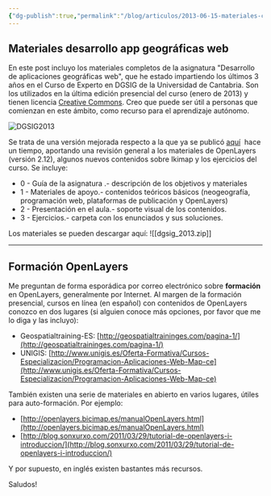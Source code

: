 ```yaml
---
{"dg-publish":true,"permalink":"/blog/articulos/2013-06-15-materiales-curso-openlayers-e-ikimap-dgsig-2013/materiales-curso-open-layers-e-ikimap-dgsig-2013/","title":"Materiales curso OpenLayers e Ikimap - DGSIG 2013","tags":["curso","ikimap","openlayers"]}
---
```



## Materiales desarrollo app geográficas web

En este post incluyo los materiales completos de la asignatura "Desarrollo de aplicaciones geográficas web", que he estado impartiendo los últimos 3 años en el Curso de Experto en DGSIG de la Universidad de Cantabria. Son los utilizados en la última edición presencial del curso (enero de 2013) y tienen licencia [Creative Commons](http://creativecommons.org/licenses/by-sa/3.0/ "Creative Commons"). Creo que puede ser útil a personas que comienzan en este ámbito, como recurso para el aprendizaje autónomo.

![DGSIG2013](/img/user/Blog/Articulos/2013-06-15-materiales-curso-openlayers-e-ikimap-dgsig-2013/media/portada-dgsig2013.png)

Se trata de una versión mejorada respecto a la que ya se publicó [aquí](http://victorvelarde.wordpress.com/2011/01/31/material-de-introduccion-a-openlayers/ "Material de introducción a OpenLayers")  hace un tiempo, aportando una revisión general a los materiales de OpenLayers (versión 2.12), algunos nuevos contenidos sobre Ikimap y los ejercicios del curso. Se incluye:

- 0 - Guía de la asignatura .- descripción de los objetivos y materiales
- 1 - Materiales de apoyo.- contenidos teóricos básicos (neogeografía, programación web, plataformas de publicación y OpenLayers)
- 2 - Presentación en el aula.- soporte visual de los contenidos.
- 3 - Ejercicios.- carpeta con los enunciados y sus soluciones.

Los materiales se pueden descargar aquí: ![[dgsig_2013.zip]]

---
## Formación OpenLayers

Me preguntan de forma esporádica por correo electrónico sobre **formación** en OpenLayers, generalmente por Internet. Al margen de la formación presencial, cursos en línea (en español) con contenidos de OpenLayers conozco en dos lugares (si alguien conoce más opciones, por favor que me lo diga y las incluyo):

- Geospatialtraining-ES: [http://geospatialtraininges.com/pagina-1/](http://geospatialtraininges.com/pagina-1/)
- UNIGIS: [http://www.unigis.es/Oferta-Formativa/Cursos-Especializacion/Programacion-Aplicaciones-Web-Map-ce](http://www.unigis.es/Oferta-Formativa/Cursos-Especializacion/Programacion-Aplicaciones-Web-Map-ce)

También existen una serie de materiales en abierto en varios lugares, útiles para auto-formación. Por ejemplo:

- [http://openlayers.bicimap.es/manualOpenLayers.html](http://openlayers.bicimap.es/manualOpenLayers.html)
- [http://blog.sonxurxo.com/2011/03/29/tutorial-de-openlayers-i-introduccion/](http://blog.sonxurxo.com/2011/03/29/tutorial-de-openlayers-i-introduccion/)

Y por supuesto, en inglés existen bastantes más recursos.

Saludos!
